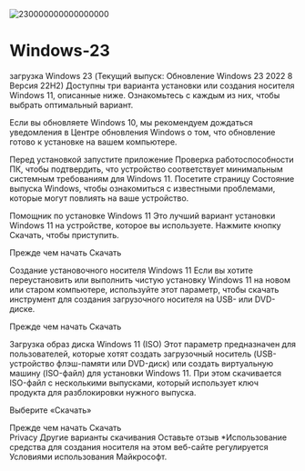 ![230000000000000000](https://github.com/vadlinn6/Windows-23/assets/61932720/4d5e1baa-0c5e-4500-b08d-4732aeb5c871)
# Windows-23
загрузка Windows 23  (Текущий выпуск: Обновление Windows 23 2022 8 Версия 22H2)
Доступны три варианта установки или создания носителя Windows 11, описанные ниже. Ознакомьтесь с каждым из них, чтобы выбрать оптимальный вариант.

Если вы обновляете Windows 10, мы рекомендуем дождаться уведомления в Центре обновления Windows о том, что обновление готово к установке на вашем компьютере.

Перед установкой запустите приложение Проверка работоспособности ПК, чтобы подтвердить, что устройство соответствует минимальным системным требованиям для Windows 11. Посетите страницу Состояние выпуска Windows, чтобы ознакомиться с известными проблемами, которые могут повлиять на ваше устройство.

Помощник по установке Windows 11
Это лучший вариант установки Windows 11 на устройстве, которое вы используете. Нажмите кнопку Скачать, чтобы приступить.

Прежде чем начать
Скачать

Создание установочного носителя Windows 11
Если вы хотите переустановить или выполнить чистую установку Windows 11 на новом или старом компьютере, используйте этот параметр, чтобы скачать инструмент для создания загрузочного носителя на USB- или DVD-диске.

Прежде чем начать
Скачать

Загрузка образ диска Windows 11 (ISO)
Этот параметр предназначен для пользователей, которые хотят создать загрузочный носитель (USB-устройство флэш-памяти или DVD-диск) или создать виртуальную машину (ISO-файл) для установки Windows 11. При этом скачивается ISO-файл с несколькими выпусками, который использует ключ продукта для разблокировки нужного выпуска.


Выберите «Скачать»

Прежде чем начать
        Скачать        
Privacy
Другие варианты скачивания
Оставьте отзыв
*Использование средства для создания носителя на этом веб-сайте регулируется Условиями использования Майкрософт.

